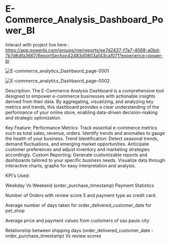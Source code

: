 # E-Commerce_Analysis_Dashboard_Power_BI

Interact with project live here : https://app.powerbi.com/groups/me/reports/ee7d2437-f7a7-4068-a0bd-7b7d6dfa3667/ReportSection42483d0803a143ca1071?experience=power-bi

![E-commerce_analytics_Dashbaord_page-0001](https://github.com/chetank397/E-Commerce_Analysis_Dashboard_Power_BI/assets/163136348/059f03c8-437a-4ffa-9d02-4cd9a64a57fc)

![E-commerce_analytics_Dashbaord_page-0002](https://github.com/chetank397/E-Commerce_Analysis_Dashboard_Power_BI/assets/163136348/919c60e8-8579-476a-966d-029a502e9ab1)


Description:
The E-Commerce Analysis Dashboard is a comprehensive tool designed to empower e-commerce businesses with actionable insights derived from their data. By aggregating, visualizing, and analyzing key metrics and trends, this dashboard provides a clear understanding of the performance of your online store, enabling data-driven decision-making and strategic optimization.

Key Feature:
Performance Metrics: Track essential e-commerce metrics such as total sales, revenue, orders. Identify trends and anomalies to gauge the health of your business.
Trend Identification: Detect seasonal trends, demand fluctuations, and emerging market opportunities. Anticipate customer preferences and adjust inventory and marketing strategies accordingly.
Custom Reporting: Generate customizable reports and dashboards tailored to your specific business needs. Visualize data through interactive charts, graphs for easy interpretation and analysis.

KPI's Used:

Weekday Vs Weekend (order_purchase_timestamp) Payment Statistics

Number of Orders with review score 5 and payment type as credit card.

Average number of days taken for order_delivered_customer_date for pet_shop

Average price and payment values from customers of sao paulo city

Relationship between shipping days (order_delivered_customer_date - order_purchase_timestamp) Vs review scores
